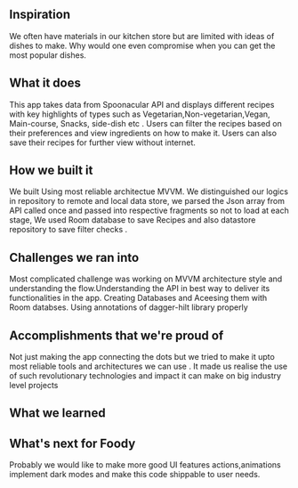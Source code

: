 ## Inspiration
We often have materials in our kitchen store but are limited with ideas of dishes to make. Why would one even compromise when you can get the most popular dishes. 

## What it does
This app takes data from Spoonacular API and displays different recipes with key highlights of types such as Vegetarian,Non-vegetarian,Vegan, Main-course, Snacks, side-dish etc . Users can filter the recipes based on their preferences and view ingredients on how to make it.
Users can also save their recipes for further view without internet.

## How we built it

We built Using most reliable architectue MVVM. We distinguished our logics in repository to remote and local data store, we parsed the Json array from API called once and passed into respective fragments so not to load at each stage, We used Room database to save Recipes and also datastore repository to save filter checks .

## Challenges we ran into

Most complicated challenge was working on MVVM architecture style and understanding the flow.Understanding the API in best way to deliver its functionalities in the app. Creating Databases and Aceesing them with Room databses. Using annotations of dagger-hilt library properly  

## Accomplishments that we're proud of
Not just making the app connecting the dots but we tried to make it upto most reliable tools and architectures we can use . It made us realise the use of such revolutionary technologies and impact it can make on big industry level projects

## What we learned

## What's next for Foody 
Probably we would like to make more good UI features actions,animations implement dark modes and make this code shippable to user needs.
